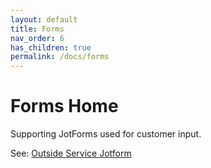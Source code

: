 ```yaml
---
layout: default
title: Forms
nav_order: 6
has_children: true
permalink: /docs/forms
---
```


# Forms Home

Supporting JotForms used for customer input.

See: [Outside Service Jotform]({{site.mybase}}/services/jotform.html)
